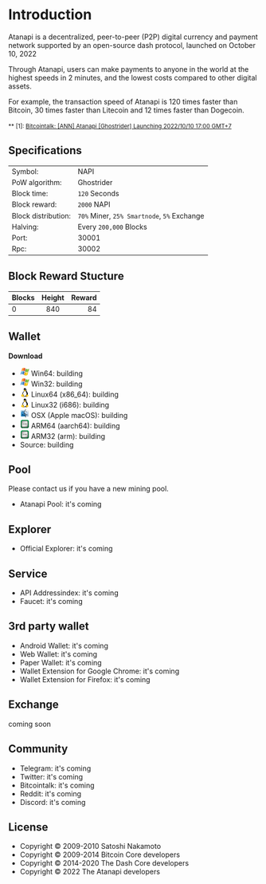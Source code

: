 Introduction
============
Atanapi is a decentralized, peer-to-peer (P2P) digital currency and payment network supported by an open-source dash protocol, launched on October 10, 2022

Through Atanapi, users can make payments to anyone in the world at the highest speeds in 2 minutes, and the lowest costs compared to other digital assets.

For example, the transaction speed of Atanapi is 120 times faster than Bitcoin, 30 times faster than Litecoin and 12 times faster than Dogecoin.

<small>** <a name="bitcointalk">[1]</a>: [Bitcointalk: [ANN] Atanapi [Ghostrider] Launching 2022/10/10 17:00 GMT+7](#)
</small>

Specifications
--------------
| | |
------------|------------
Symbol: | NAPI
PoW algorithm: | Ghostrider
Block time: | `120` Seconds
Block reward: | `2000` NAPI
Block distribution: | `70%` Miner, `25% Smartnode`, `5%` Exchange
Halving: | Every `200,000` Blocks
Port: | 30001
Rpc: | 30002

Block Reward Stucture
------------------------
| Blocks        | Height           | Reward  |
| ------------- |:-------------:| -----:|
| 0      | 840 | 84 |

Wallet
------
**Download**
- <img src="images/icon_win.png" width="18"> Win64: building
- <img src="images/icon_win.png" width="18"> Win32: building
- <img src="images/icon_linux.png" width="18"> Linux64 (x86_64): building
- <img src="images/icon_linux.png" width="18"> Linux32 (i686): building
- <img src="images/icon_osx.png" width="18"> OSX (Apple macOS): building
- <img src="images/icon_arm.png" width="18"> ARM64 (aarch64): building
- <img src="images/icon_arm.png" width="18"> ARM32 (arm): building
- Source: building

Pool
----
Please contact us if you have a new mining pool.
- Atanapi Pool: it's coming

Explorer
--------
- Official Explorer: it's coming

Service
-------
- API Addressindex: it's coming
- Faucet: it's coming

3rd party wallet
----------------
- Android Wallet: it's coming
- Web Wallet: it's coming
- Paper Wallet: it's coming
- Wallet Extension for Google Chrome: it's coming
- Wallet Extension for Firefox: it's coming

Exchange
--------
coming soon

Community
---------
- Telegram: it's coming
- Twitter: it's coming
- Bitcointalk: it's coming
- Reddit: it's coming
- Discord: it's coming

License
-------
- Copyright © 2009-2010 Satoshi Nakamoto
- Copyright © 2009-2014 Bitcoin Core developers
- Copyright © 2014-2020 The Dash Core developers
- Copyright © 2022 The Atanapi developers
